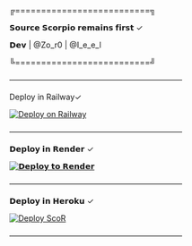 ╔==========================╗

  𝗦𝗼𝘂𝗿𝗰𝗲 𝗦𝗰𝗼𝗿𝗽𝗶𝗼 𝗿𝗲𝗺𝗮𝗶𝗻𝘀 𝗳𝗶𝗿𝘀𝘁 ✓
 
   𝗗𝗲𝘃 | @Zo_r0 | @I_e_e_l
       
╚==========================╝

——————————————————————

Deploy in Railway✓

[![Deploy on Railway](https://railway.app/button.svg)](https://railway.app/template/jUeUyE?referralCode=kHhiQl)

——————————————————————

𝗗𝗲𝗽𝗹𝗼𝘆 𝗶𝗻 𝗥𝗲𝗻𝗱𝗲𝗿 ✓

[![𝗗𝗲𝗽𝗹𝗼𝘆 𝘁𝗼 𝗥𝗲𝗻𝗱𝗲𝗿](https://render.com/images/deploy-to-render-button.svg)](https://render.com/deploy?repo=https://github.com/Mhmd26/ScoR)

——————————————————————

𝗗𝗲𝗽𝗹𝗼𝘆 𝗶𝗻 𝗛𝗲𝗿𝗼𝗸𝘂 ✓

[![Deploy ScoR](https://www.herokucdn.com/deploy/button.svg)](https://heroku.com/deploy?template=https://github.com/Mhmd26/ScoR)

——————————————————————
